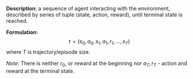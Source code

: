 **Description**: a sequence of agent interacting with the environment, described by series of tuple (state, action, reward), until terminal state is reached.

**Formulation**:
$$\tau = (s_0, a_0, s_1, a_1, r_1, \dots, s_T)$$
where $T$ is trajectory/episode size.

*Note*: There is neither $r_0$, or reward at the beginning nor $a_T, r_T$ - action and reward at the terminal state.